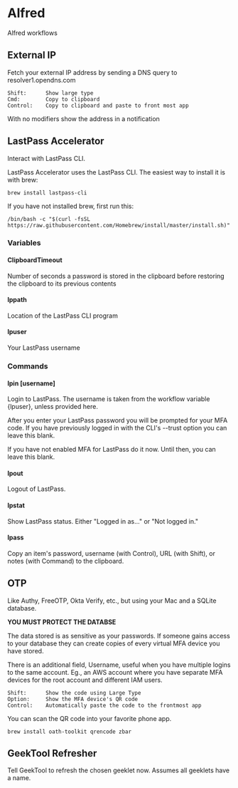 # Alfred
Alfred workflows


## External IP

Fetch your external IP address by sending a DNS query to resolver1.opendns.com

    Shift:      Show large type
    Cmd:	    Copy to clipboard
    Control:    Copy to clipboard and paste to front most app

With no modifiers show the address in a notification


## LastPass Accelerator

Interact with LastPass CLI.

LastPass Accelerator uses the LastPass CLI.  The easiest way to install it is with brew:

    brew install lastpass-cli

If you have not installed brew, first run this:

    /bin/bash -c "$(curl -fsSL https://raw.githubusercontent.com/Homebrew/install/master/install.sh)"

### Variables

#### ClipboardTimeout
Number of seconds a password is stored in the clipboard before restoring the clipboard to its previous contents

#### lppath
Location of the LastPass CLI program

#### lpuser
Your LastPass username

### Commands

#### lpin [username]
Login to LastPass.  The username is taken from the workflow variable {lpuser}, unless provided here.

After you enter your LastPass password you will be prompted for your MFA code.  If you have previously logged in with the CLI's --trust option you can leave this blank.

If you have not enabled MFA for LastPass do it now.  Until then, you can leave this blank.  

#### lpout
Logout of LastPass.

#### lpstat
Show LastPass status.  Either "Logged in as..." or "Not logged in."

#### lpass
Copy an item's password, username (with Control), URL (with Shift), or notes (with Command) to the clipboard.


## OTP

Like Authy, FreeOTP, Okta Verify, etc., but using your Mac and a SQLite database.

**YOU MUST PROTECT THE DATABSE**

The data stored is as sensitive as your passwords.  If someone gains access to your database they can create copies of every virtual MFA device you have stored.


There is an additional field, Username, useful when you have multiple logins to the same account.  Eg., an AWS account where you have separate MFA devices for the root account and different IAM users.

    Shift:      Show the code using Large Type
    Option:     Show the MFA device's QR code
    Control:    Automatically paste the code to the frontmost app

You can scan the QR code into your favorite phone app.

    brew install oath-toolkit qrencode zbar


## GeekTool Refresher

Tell GeekTool to refresh the chosen geeklet now.  Assumes all geeklets have a name.

